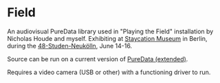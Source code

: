 Field
=====

An audiovisual PureData library used in "Playing the Field" installation by Nicholas Houde and myself. Exhibiting at [Staycation Museum](http://www.staycationmuseum.com) in Berlin, during the [48-Studen-Neukölln](http://www.48-stunden-neukoelln.de/2013/), June 14-16.

Source can be run on a current version of [PureData (extended)](http://puredata.info/downloads/pd-extended).

Requires a video camera (USB or other) with a functioning driver to run.